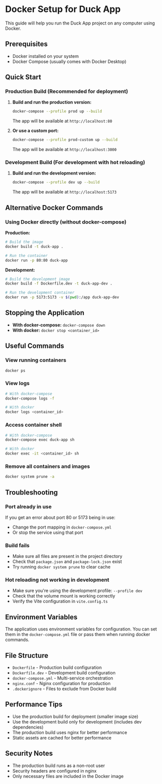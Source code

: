# Docker Setup for Duck App

This guide will help you run the Duck App project on any computer using Docker.

## Prerequisites

- Docker installed on your system
- Docker Compose (usually comes with Docker Desktop)

## Quick Start

### Production Build (Recommended for deployment)

1. **Build and run the production version:**
   ```bash
   docker-compose --profile prod up --build
   ```
   The app will be available at `http://localhost:80`

2. **Or use a custom port:**
   ```bash
   docker-compose --profile prod-custom up --build
   ```
   The app will be available at `http://localhost:3000`

### Development Build (For development with hot reloading)

1. **Build and run the development version:**
   ```bash
   docker-compose --profile dev up --build
   ```
   The app will be available at `http://localhost:5173`

## Alternative Docker Commands

### Using Docker directly (without docker-compose)

**Production:**
```bash
# Build the image
docker build -t duck-app .

# Run the container
docker run -p 80:80 duck-app
```

**Development:**
```bash
# Build the development image
docker build -f Dockerfile.dev -t duck-app-dev .

# Run the development container
docker run -p 5173:5173 -v $(pwd):/app duck-app-dev
```

## Stopping the Application

- **With docker-compose:** `docker-compose down`
- **With docker:** `docker stop <container_id>`

## Useful Commands

### View running containers
```bash
docker ps
```

### View logs
```bash
# With docker-compose
docker-compose logs -f

# With docker
docker logs <container_id>
```

### Access container shell
```bash
# With docker-compose
docker-compose exec duck-app sh

# With docker
docker exec -it <container_id> sh
```

### Remove all containers and images
```bash
docker system prune -a
```

## Troubleshooting

### Port already in use
If you get an error about port 80 or 5173 being in use:
- Change the port mapping in `docker-compose.yml`
- Or stop the service using that port

### Build fails
- Make sure all files are present in the project directory
- Check that `package.json` and `package-lock.json` exist
- Try running `docker system prune` to clear cache

### Hot reloading not working in development
- Make sure you're using the development profile: `--profile dev`
- Check that the volume mount is working correctly
- Verify the Vite configuration in `vite.config.ts`

## Environment Variables

The application uses environment variables for configuration. You can set them in the `docker-compose.yml` file or pass them when running docker commands.

## File Structure

- `Dockerfile` - Production build configuration
- `Dockerfile.dev` - Development build configuration
- `docker-compose.yml` - Multi-service orchestration
- `nginx.conf` - Nginx configuration for production
- `.dockerignore` - Files to exclude from Docker build

## Performance Tips

- Use the production build for deployment (smaller image size)
- Use the development build only for development (includes dev dependencies)
- The production build uses nginx for better performance
- Static assets are cached for better performance

## Security Notes

- The production build runs as a non-root user
- Security headers are configured in nginx
- Only necessary files are included in the Docker image 